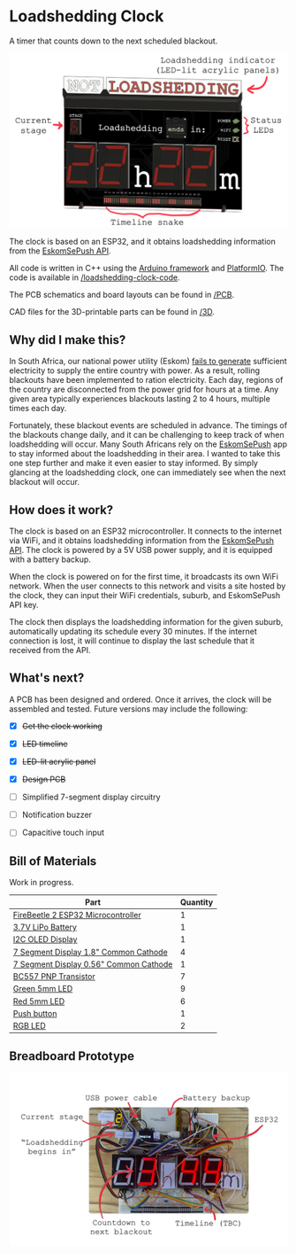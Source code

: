 # Loadshedding Clock

A timer that counts down to the next scheduled blackout.

![CAD render](./images/front_render_annotated.png  "CAD render")

The clock is based on an ESP32, and it obtains loadshedding information from the [EskomSePush API](https://eskomsepush.gumroad.com/l/api).

All code is written in C++ using the [Arduino framework](https://www.arduino.cc/reference/en/) and [PlatformIO](https://platformio.org/). The code is available in [/loadshedding-clock-code](./loadshedding-clock-code).

The PCB schematics and board layouts can be found in [/PCB](./PCB).

CAD files for the 3D-printable parts can be found in [/3D](./3D).

## Why did I make this?

In South Africa, our national power utility (Eskom) [fails to generate](https://en.wikipedia.org/wiki/South_African_energy_crisis) sufficient electricity to supply the entire country with power. As a result, rolling blackouts have been implemented to ration electricity. Each day, regions of the country are disconnected from the power grid for hours at a time. Any given area typically experiences blackouts lasting 2 to 4 hours, multiple times each day. 

Fortunately, these blackout events are scheduled in advance. The timings of the blackouts change daily, and it can be challenging to keep track of when loadshedding will occur. Many South Africans rely on the [EskomSePush](https://esp.info/) app to stay informed about the loadshedding in their area. I wanted to take this one step further and make it even easier to stay informed. By simply glancing at the loadshedding clock, one can immediately see when the next blackout will occur.

## How does it work?

The clock is based on an ESP32 microcontroller. It connects to the internet via WiFi, and it obtains loadshedding information from the [EskomSePush API](https://eskomsepush.gumroad.com/l/api). The clock is powered by a 5V USB power supply, and it is equipped with a battery backup. 

When the clock is powered on for the first time, it broadcasts its own WiFi network. When the user connects to this network and visits a site hosted by the clock, they can input their WiFi credentials, suburb, and EskomSePush API key.

The clock then displays the loadshedding information for the given suburb, automatically updating its schedule every 30 minutes. If the internet connection is lost, it will continue to display the last schedule that it received from the API.

## What's next?

A PCB has been designed and ordered. Once it arrives, the clock will be assembled and tested.
Future versions may include the following:

- [x] ~~Get the clock working~~
- [x] ~~LED timeline~~
- [x] ~~LED-lit acrylic panel~~
- [x] ~~Design PCB~~
- [ ] Simplified 7-segment display circuitry
- [ ] Notification buzzer
- [ ] Capacitive touch input


## Bill of Materials
Work in progress.

| Part                                                                      | Quantity |
|---------------------------------------------------------------------------| -- |
| [FireBeetle 2 ESP32 Microcontroller](https://www.robotics.org.za/DFR0654) | 1 |
| [3.7V LiPo Battery](https://www.robotics.org.za/DTP605068)                | 1 |
| [I2C OLED Display](https://www.robotics.org.za/OLED096W)                  | 1 |
| [7 Segment Display 1.8" Common Cathode](https://www.robotics.org.za/7SEG-018-GRE) | 4 |
| [7 Segment Display 0.56" Common Cathode](https://www.robotics.org.za/7SEG-056-RED) | 1 |
| [BC557 PNP Transistor](https://www.robotics.org.za/BC557)                | 7 |
| [Green 5mm LED](https://www.robotics.org.za/LED-05-GRN-17)                | 9 |
| [Red 5mm LED](https://www.robotics.org.za/LED-RED-5MM)                | 6 |
| [Push button](https://www.robotics.org.za/TAC-66-H)                | 1 |
| [RGB LED](https://www.robotics.org.za/RGB-8MM-CC)                | 2 |

## Breadboard Prototype
![Breadboard prototype](./images/breadboard.jpg "Breadboard prototype")







